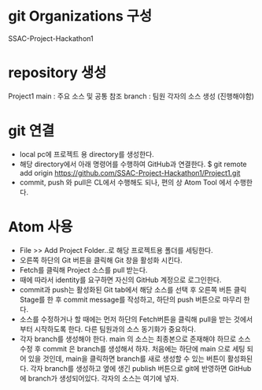 # git Organizations 구성
SSAC-Project-Hackathon1

# repository 생성
Project1
 main : 주요 소스 및 공통 참조
 branch : 팀원 각자의 소스 생성 (진행해야함)

# git 연결
- local pc에 프로젝트 용 directory를 생성한다.
- 해당 directory에서 아래 명령어를 수행하여 GitHub과 연결한다.
$ git remote add origin https://github.com/SSAC-Project-Hackathon1/Project1.git
- commit, push 와 pull은 CL에서 수행해도 되나, 편의 상 Atom Tool 에서 수행한다.

# Atom 사용
- File >> Add Project Folder..로 해당 프로젝트용 폴더를 세팅한다.
- 오른쪽 하단의 Git 버튼을 클릭해 Git 창을 활성화 시킨다.
- Fetch를 클릭해 Project 소스를 pull 받는다.
- 때에 따라서 identity를 요구하면 자신의 GitHub 계정으로 로그인한다.
- commit과 push는 활성화된 Git tab에서 해당 소스를 선택 후 오른쪽 버튼 클릭 Stage를 한 후 commit message를 작성하고, 하단의 push 버튼으로 마무리 한다.
- 소스를 수정하거나 할 때에는 먼저 하단의 Fetch버튼을 클릭해 pull을 받는 것에서 부터 시작하도록 한다. 다른 팀원과의 소스 동기화가 중요하다.
- 각자 branch를 생성해야 한다. main 의 소스는 최종본으로 존재해야 하므로 소스 수정 후 commit 은 branch를 생성해서 하자.
처음에는 하단에 main 으로 세팅 되어 있을 것인데, main을 클릭하면 branch를 새로 생성할 수 있는 버튼이 활성화된다. 각자 branch를 생성하고 옆에 생긴 publish 버튼으로 git에 반영하면 GitHub에 branch가 생성되어있다.
각자의 소스는 여기에 넣자.
 
